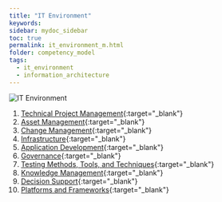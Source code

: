 ```yaml
---
title: "IT Environment"
keywords: 
sidebar: mydoc_sidebar
toc: true
permalink: it_environment_m.html
folder: competency_model
tags: 
  - it_environment
  - information_architecture
---
```


![IT Environment](media/it_environment_m_001.png)

1. [Technical Project Management](technical_pm.md){:target="_blank"}
2. [Asset Management](asset_management.md){:target="_blank"}
3. [Change Management](change_management.md){:target="_blank"}
4. [Infrastructure](infrastructure.md){:target="_blank"}
5. [Application Development](application_development.md){:target="_blank"}
6. [Governance](governance_cm.md){:target="_blank"}
7. [Testing Methods, Tools, and Techniques](tmtt.md){:target="_blank"}
8. [Knowledge Management](knowledge_management.md){:target="_blank"}
9. [Decision Support](decision_support.md){:target="_blank"}
10. [Platforms and Frameworks](platforms_and_frameworks.md){:target="_blank"}